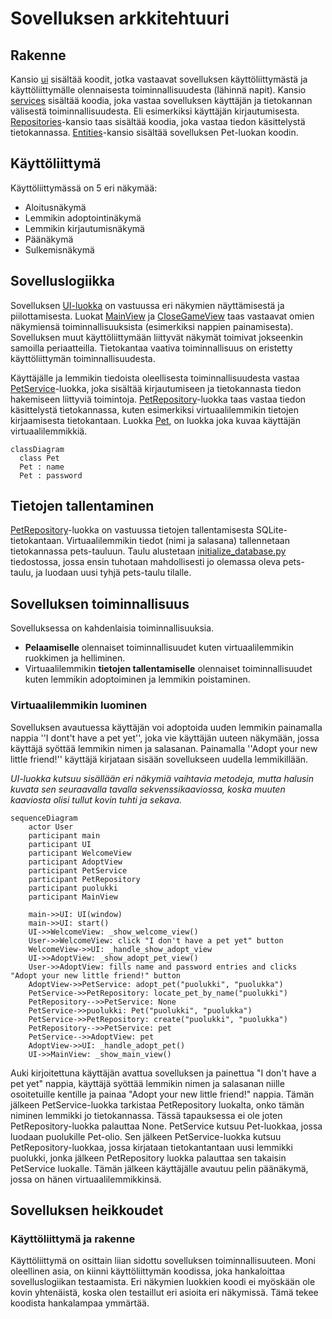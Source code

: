 # Sovelluksen arkkitehtuuri

## Rakenne

Kansio [ui](https://github.com/macabre-cs/ot-harjoitustyo/tree/master/src/ui) sisältää koodit, jotka vastaavat sovelluksen käyttöliittymästä ja käyttöliittymälle olennaisesta toiminnallisuudesta (lähinnä napit). Kansio [services](https://github.com/macabre-cs/ot-harjoitustyo/tree/master/src/services) sisältää koodia, joka vastaa sovelluksen käyttäjän ja tietokannan välisestä toiminnallisuudesta. Eli esimerkiksi käyttäjän kirjautumisesta. [Repositories](https://github.com/macabre-cs/ot-harjoitustyo/tree/master/src/repositories)-kansio taas sisältää koodia, joka vastaa tiedon käsittelystä tietokannassa. [Entities](https://github.com/macabre-cs/ot-harjoitustyo/tree/master/src/entities)-kansio sisältää sovelluksen Pet-luokan koodin.

## Käyttöliittymä

Käyttöliittymässä on 5 eri näkymää:

- Aloitusnäkymä
- Lemmikin adoptointinäkymä
- Lemmikin kirjautumisnäkymä
- Päänäkymä
- Sulkemisnäkymä

## Sovelluslogiikka

Sovelluksen [UI-luokka](https://github.com/macabre-cs/ot-harjoitustyo/blob/master/src/ui/ui.py) on vastuussa eri näkymien näyttämisestä ja piilottamisesta. Luokat [MainView](https://github.com/macabre-cs/ot-harjoitustyo/blob/master/src/ui/main_view.py) ja [CloseGameView](https://github.com/macabre-cs/ot-harjoitustyo/blob/master/src/ui/close_game_view.py) taas vastaavat omien näkymiensä toiminnallisuuksista (esimerkiksi nappien painamisesta). Sovelluksen muut käyttöliittymään liittyvät näkymät toimivat jokseenkin samoilla periaatteilla. Tietokantaa vaativa toiminnallisuus on eristetty käyttöliittymän toiminnallisuudesta.

Käyttäjälle ja lemmikin tiedoista oleellisesta toiminnallisuudesta vastaa [PetService](https://github.com/macabre-cs/ot-harjoitustyo/blob/master/src/services/pet_service.py)-luokka, joka sisältää kirjautumiseen ja tietokannasta tiedon hakemiseen liittyviä toimintoja. [PetRepository](https://github.com/macabre-cs/ot-harjoitustyo/blob/master/src/repositories/pet_repository.py)-luokka taas vastaa tiedon käsittelystä tietokannassa, kuten esimerkiksi virtuaalilemmikin tietojen kirjaamisesta tietokantaan. Luokka [Pet](https://github.com/macabre-cs/ot-harjoitustyo/blob/master/src/entities/pet.py), on luokka joka kuvaa käyttäjän virtuaalilemmikkiä.

```mermaid
classDiagram
  class Pet
  Pet : name
  Pet : password
```

## Tietojen tallentaminen

[PetRepository](https://github.com/macabre-cs/ot-harjoitustyo/blob/master/src/repositories/pet_repository.py)-luokka on vastuussa tietojen tallentamisesta SQLite-tietokantaan. Virtuaalilemmikin tiedot (nimi ja salasana) tallennetaan tietokannassa pets-tauluun. Taulu alustetaan [initialize_database.py](https://github.com/macabre-cs/ot-harjoitustyo/blob/master/src/initialize_database.py) tiedostossa, jossa ensin tuhotaan mahdollisesti jo olemassa oleva pets-taulu, ja luodaan uusi tyhjä pets-taulu tilalle.


## Sovelluksen toiminnallisuus

Sovelluksessa on kahdenlaisia toiminnallisuuksia.

- **Pelaamiselle** olennaiset toiminnallisuudet kuten virtuaalilemmikin ruokkimen ja helliminen.
- Virtuaalilemmikin **tietojen tallentamiselle** olennaiset toiminnallisuudet kuten lemmikin adoptoiminen ja lemmikin poistaminen.

### Virtuaalilemmikin luominen

Sovelluksen avautuessa käyttäjän voi adoptoida uuden lemmikin painamalla nappia ''I dont't have a pet yet'', joka vie käyttäjän uuteen näkymään, jossa käyttäjä syöttää lemmikin nimen ja salasanan. Painamalla ''Adopt your new little friend!'' käyttäjä kirjataan sisään sovellukseen uudella lemmikillään.

*UI-luokka kutsuu sisällään eri näkymiä vaihtavia metodeja, mutta halusin kuvata sen seuraavalla tavalla sekvenssikaaviossa, koska muuten kaaviosta olisi tullut kovin tuhti ja sekava.*

```mermaid
sequenceDiagram
    actor User
    participant main
    participant UI
    participant WelcomeView
    participant AdoptView
    participant PetService
    participant PetRepository
    participant puolukki
    participant MainView
    
    main->>UI: UI(window)
    main->>UI: start()
    UI->>WelcomeView: _show_welcome_view()
    User->>WelcomeView: click "I don't have a pet yet" button
    WelcomeView->>UI: _handle_show_adopt_view
    UI->>AdoptView: _show_adopt_pet_view()
    User->>AdoptView: fills name and password entries and clicks "Adopt your new little friend!" button
    AdoptView->>PetService: adopt_pet("puolukki", "puolukka")
    PetService->>PetRepository: locate_pet_by_name("puolukki")
    PetRepository-->>PetService: None
    PetService->>puolukki: Pet("puolukki", "puolukka")
    PetService->>PetRepository: create("puolukki", "puolukka")
    PetRepository-->>PetService: pet
    PetService-->>AdoptView: pet
    AdoptView->>UI: _handle_adopt_pet()
    UI->>MainView: _show_main_view() 

```
Auki kirjoitettuna käyttäjän avattua sovelluksen ja painettua "I don't  have a pet yet" nappia, käyttäjä syöttää lemmikin nimen ja salasanan niille osoitetuille kentille ja painaa "Adopt your new little friend!" nappia. Tämän jälkeen PetService-luokka tarkistaa PetRepository luokalta, onko tämän niminen lemmikki jo tietokannassa. Tässä tapauksessa ei ole joten PetRepository-luokka palauttaa None. PetService kutsuu Pet-luokkaa, jossa luodaan puolukille Pet-olio. Sen jälkeen PetService-luokka kutsuu PetRepository-luokkaa, jossa kirjataan tietokantantaan uusi lemmikki puolukki, jonka jälkeen PetRepository luokka palauttaa sen takaisin PetService luokalle. Tämän jälkeen käyttäjälle avautuu pelin päänäkymä, jossa on hänen virtuaalilemmikkinsä.

## Sovelluksen heikkoudet

### Käyttöliittymä ja rakenne

Käyttöliittymä on osittain liian sidottu sovelluksen toiminnallisuuteen. Moni oleellinen asia, on kiinni käyttöliittymän koodissa, joka hankaloittaa sovelluslogiikan testaamista. Eri näkymien luokkien koodi ei myöskään ole kovin yhtenäistä, koska olen testaillut eri asioita eri näkymissä. Tämä tekee koodista hankalampaa ymmärtää.
